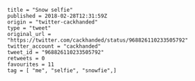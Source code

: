 ```
title = "Snow selfie"
published = 2018-02-28T12:31:59Z
origin = "twitter-cackhanded"
type = "tweet"
original_url = "https://twitter.com/cackhanded/status/968826110233505792"
twitter_account = "cackhanded"
tweet_id = "968826110233505792"
retweets = 0
favourites = 11
tag = [ "me", "selfie", "snowfie",]
```

<p class='image'><img src='https://mnf.m17s.net/2018/02/28/DXH2NMTX0AAElOk.jpg' alt=''></p>

